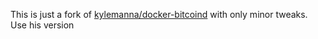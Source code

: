 This is just a fork of [kylemanna/docker-bitcoind](https://github.com/kylemanna/docker-bitcoind) with only minor tweaks. Use his version